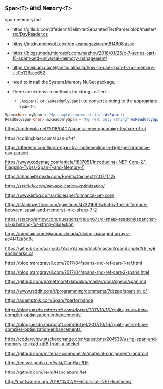 ## `Span<T>` and `Memory<T>`

span-memory.md

*   https://github.com/dfederm/DelimiterSeparatedTextParser/blob/master/src/DsvReader.cs

*   https://msdn.microsoft.com/en-us/magazine/mt814808.aspx

*   https://blogs.msdn.microsoft.com/mazhou/2018/03/25/c-7-series-part-10-spant-and-universal-memory-management/

*   https://medium.com/@antao.almada/how-to-use-span-t-and-memory-t-c0b126aae652


*   need to install the System.Memory NuGet package.

*   There are extension methods for strings called 

    *   `.AsSpan()` or `.AsReadOnlySpan()` to convert a string to the appropriate `Span<T>`.

```csharp
Span<char> mySpan = "My sample source string".AsSpan();
ReadOnlySpan<char> myReadOnlySpan = "My read only string".AsReadOnlySpan();
```

https://codewala.net/2018/04/17/span-a-new-upcoming-feature-of-c/

https://codingblast.com/span-of-t/

https://dfederm.com/learn-span-by-implementing-a-high-performance-csv-parser/

https://www.codemag.com/article/1807051/Introducing-.NET-Core-2.1-Flagship-Types-Span-T-and-Memory-T

https://channel9.msdn.com/Events/Connect/2017/T125

https://stackify.com/net-application-optimization/

https://www.infoq.com/articles/performance-net-core

https://stackoverflow.com/questions/47321691/what-is-the-difference-between-spant-and-memoryt-in-c-sharp-7-2

https://stackoverflow.com/questions/51864673/c-sharp-readonlyspanchar-vs-substring-for-string-dissection

https://medium.com/@antao.almada/slicing-managed-arrays-ae4f412a5d9e

https://github.com/aalmada/SpanSample/blob/master/SpanSample/StringBenchmarks.cs

https://blog.marcgravell.com/2017/04/spans-and-ref-part-1-ref.html

https://blog.marcgravell.com/2017/04/spans-and-ref-part-2-spans.html

https://github.com/dotnet/corefxlab/blob/master/docs/specs/span.md

https://www.reddit.com/r/programming/comments/7dzzpq/spant_in_c/

https://adamsitnik.com/Span/#performance

https://blogs.msdn.microsoft.com/dotnet/2017/10/16/ryujit-just-in-time-compiler-optimization-enhancements/

https://blogs.msdn.microsoft.com/dotnet/2017/10/16/ryujit-just-in-time-compiler-optimization-enhancements/

https://codereview.stackexchange.com/questions/204539/using-span-and-memory-to-read-utf8-from-a-socket








https://github.com/material-components/material-components-android


https://en.wikipedia.org/wiki/ICanHazPDF



https://github.com/rexm/Handlebars.Net


http://mattwarren.org/2018/10/02/A-History-of-.NET-Runtimes/


